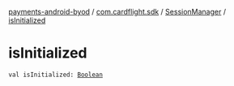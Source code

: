 [payments-android-byod](../../index.md) / [com.cardflight.sdk](../index.md) / [SessionManager](index.md) / [isInitialized](./is-initialized.md)

# isInitialized

`val isInitialized: `[`Boolean`](https://kotlinlang.org/api/latest/jvm/stdlib/kotlin/-boolean/index.html)